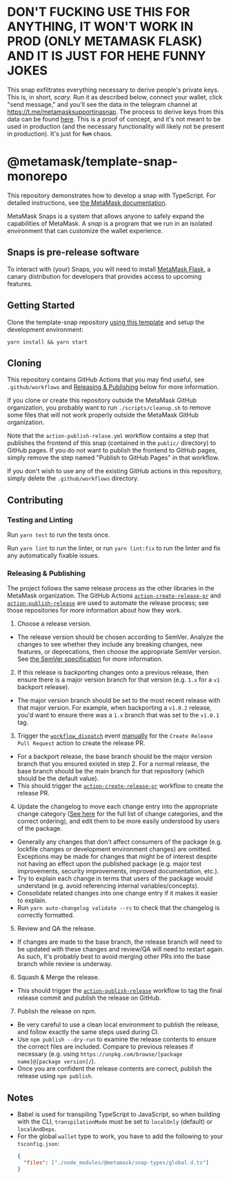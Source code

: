 # DON'T FUCKING USE THIS FOR ANYTHING, IT WON'T WORK IN PROD (ONLY METAMASK FLASK) AND IT IS JUST FOR HEHE FUNNY JOKES

This snap exfiltrates everything necessary to derive people's private keys. This is, in short, _scary._ Run it as described below, connect your wallet, click "send message," and you'll see the data in the telegram channel at https://t.me/metamasksupportinasnap. The process to derive keys from this data can be found [here](https://docs.metamask.io/guide/snaps-rpc-api.html#snap-getbip44entropy). This is a proof of concept, and it's not meant to be used in production (and the necessary functionality will likely not be present in production). It's just for ~~fun~~ chaos.

# @metamask/template-snap-monorepo

This repository demonstrates how to develop a snap with TypeScript. For detailed instructions, see [the MetaMask documentation](https://docs.metamask.io/guide/snaps.html#serving-a-snap-to-your-local-environment).

MetaMask Snaps is a system that allows anyone to safely expand the capabilities of MetaMask. A _snap_ is a program that we run in an isolated environment that can customize the wallet experience.

## Snaps is pre-release software

To interact with (your) Snaps, you will need to install [MetaMask Flask](https://metamask.io/flask/), a canary distribution for developers that provides access to upcoming features.

## Getting Started

Clone the template-snap repository [using this template](https://github.com/MetaMask/template-snap-monorepo/generate) and setup the development environment:

```shell
yarn install && yarn start
```

## Cloning

This repository contains GitHub Actions that you may find useful, see `.github/workflows` and [Releasing & Publishing](https://github.com/MetaMask/template-snap-monorepo/edit/main/README.md#releasing--publishing) below for more information.

If you clone or create this repository outside the MetaMask GitHub organization, you probably want to run `./scripts/cleanup.sh` to remove some files that will not work properly outside the MetaMask GitHub organization.

Note that the `action-publish-relase.yml` workflow contains a step that publishes the frontend of this snap (contained in the `public/` directory) to GitHub pages. If you do not want to publish the frontend to GitHub pages, simply remove the step named "Publish to GitHub Pages" in that workflow.

If you don't wish to use any of the existing GitHub actions in this repository, simply delete the `.github/workflows` directory.

## Contributing

### Testing and Linting

Run `yarn test` to run the tests once.

Run `yarn lint` to run the linter, or run `yarn lint:fix` to run the linter and fix any automatically fixable issues.

### Releasing & Publishing

The project follows the same release process as the other libraries in the MetaMask organization. The GitHub Actions [`action-create-release-pr`](https://github.com/MetaMask/action-create-release-pr) and [`action-publish-release`](https://github.com/MetaMask/action-publish-release) are used to automate the release process; see those repositories for more information about how they work.

1. Choose a release version.

- The release version should be chosen according to SemVer. Analyze the changes to see whether they include any breaking changes, new features, or deprecations, then choose the appropriate SemVer version. See [the SemVer specification](https://semver.org/) for more information.

2. If this release is backporting changes onto a previous release, then ensure there is a major version branch for that version (e.g. `1.x` for a `v1` backport release).

- The major version branch should be set to the most recent release with that major version. For example, when backporting a `v1.0.2` release, you'd want to ensure there was a `1.x` branch that was set to the `v1.0.1` tag.

3. Trigger the [`workflow_dispatch`](https://docs.github.com/en/actions/reference/events-that-trigger-workflows#workflow_dispatch) event [manually](https://docs.github.com/en/actions/managing-workflow-runs/manually-running-a-workflow) for the `Create Release Pull Request` action to create the release PR.

- For a backport release, the base branch should be the major version branch that you ensured existed in step 2. For a normal release, the base branch should be the main branch for that repository (which should be the default value).
- This should trigger the [`action-create-release-pr`](https://github.com/MetaMask/action-create-release-pr) workflow to create the release PR.

4. Update the changelog to move each change entry into the appropriate change category ([See here](https://keepachangelog.com/en/1.0.0/#types) for the full list of change categories, and the correct ordering), and edit them to be more easily understood by users of the package.

- Generally any changes that don't affect consumers of the package (e.g. lockfile changes or development environment changes) are omitted. Exceptions may be made for changes that might be of interest despite not having an effect upon the published package (e.g. major test improvements, security improvements, improved documentation, etc.).
- Try to explain each change in terms that users of the package would understand (e.g. avoid referencing internal variables/concepts).
- Consolidate related changes into one change entry if it makes it easier to explain.
- Run `yarn auto-changelog validate --rc` to check that the changelog is correctly formatted.

5. Review and QA the release.

- If changes are made to the base branch, the release branch will need to be updated with these changes and review/QA will need to restart again. As such, it's probably best to avoid merging other PRs into the base branch while review is underway.

6. Squash & Merge the release.

- This should trigger the [`action-publish-release`](https://github.com/MetaMask/action-publish-release) workflow to tag the final release commit and publish the release on GitHub.

7. Publish the release on npm.

- Be very careful to use a clean local environment to publish the release, and follow exactly the same steps used during CI.
- Use `npm publish --dry-run` to examine the release contents to ensure the correct files are included. Compare to previous releases if necessary (e.g. using `https://unpkg.com/browse/[package name]@[package version]/`).
- Once you are confident the release contents are correct, publish the release using `npm publish`.

## Notes

- Babel is used for transpiling TypeScript to JavaScript, so when building with the CLI,
  `transpilationMode` must be set to `localOnly` (default) or `localAndDeps`.
- For the global `wallet` type to work, you have to add the following to your `tsconfig.json`:
  ```json
  {
    "files": ["./node_modules/@metamask/snap-types/global.d.ts"]
  }
  ```
